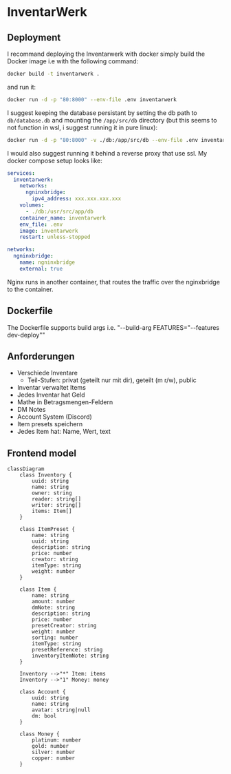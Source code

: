 # InventarWerk
## Deployment
I recommand deploying the Inventarwerk with docker simply build the Docker image i.e with the following command:
```bash
docker build -t inventarwerk .
```
and run it:
```bash
docker run -d -p "80:8000" --env-file .env inventarwerk
```
I suggest keeping the database persistant by setting the db path to `db/database.db` and mounting the `/app/src/db` directory (but this seems to not function in wsl, i suggest running it in pure linux):
```bash
docker run -d -p "80:8000" -v ./db:/app/src/db --env-file .env inventarwerk
```
I would also suggest running it behind a reverse proxy that use ssl. My docker compose setup looks like:
```yaml
services:
  inventarwerk:
    networks:
      ngninxbridge:
        ipv4_address: xxx.xxx.xxx.xxx
    volumes:
      - ./db:/usr/src/app/db
    container_name: inventarwerk
    env_file: .env
    image: inventarwerk
    restart: unless-stopped

networks:
  ngninxbridge:
    name: ngninxbridge
    external: true
```
Nginx runs in another container, that routes the traffic over the nginxbridge to the container.
## Dockerfile
The Dockerfile supports build args i.e. "--build-arg FEATURES="--features dev-deploy""
## Anforderungen
- Verschiede Inventare
  - Teil-Stufen: privat (geteilt nur mit dir), geteilt (m r/w), public
- Inventar verwaltet Items
- Jedes Inventar hat Geld
- Mathe in Betragsmengen-Feldern
- DM Notes
- Account System (Discord)
- Item presets speichern
- Jedes Item hat: Name, Wert, text

## Frontend model
```mermaid
classDiagram
    class Inventory {
        uuid: string
        name: string
        owner: string
        reader: string[]
        writer: string[]
        items: Item[]
    }

    class ItemPreset {
        name: string
        uuid: string
        description: string
        price: number
        creator: string
        itemType: string
        weight: number
    }

    class Item {
        name: string
        amount: number
        dmNote: string
        description: string
        price: number
        presetCreator: string
        weight: number
        sorting: number
        itemType: string
        presetReference: string
        inventoryItemNote: string
    }

    Inventory -->"*" Item: items
    Inventory -->"1" Money: money

    class Account {
        uuid: string
        name: string
        avatar: string|null
        dm: bool
    }

    class Money {
        platinum: number
        gold: number
        silver: number
        copper: number
    }
```

